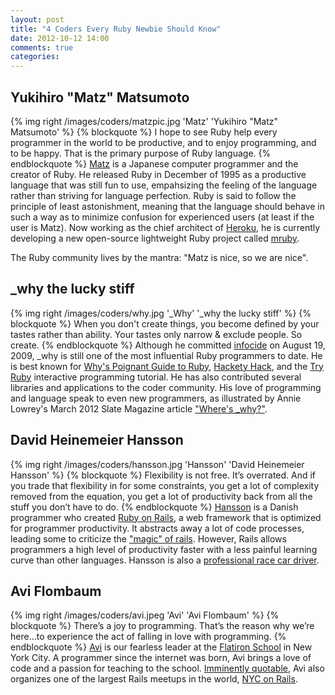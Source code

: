 ```yaml
---
layout: post
title: "4 Coders Every Ruby Newbie Should Know"
date: 2012-10-12 14:00
comments: true
categories: 
---
```

## Yukihiro "Matz" Matsumoto
{% img right /images/coders/matzpic.jpg 'Matz' 'Yukihiro "Matz" Matsumoto' %}
{% blockquote %}
I hope to see Ruby help every programmer in the world to be productive, and to enjoy programming, and to be happy. That is the primary purpose of Ruby language.
{% endblockquote %}
[Matz](http://www.rubyist.net/~matz/) is a Japanese computer programmer and the creator of Ruby.  He released Ruby in December of 1995 as a productive language that was still fun to use, empahsizing the feeling of the language rather than striving for language perfection. Ruby is said to follow the principle of least astonishment, meaning that the language should behave in such a way as to minimize confusion for experienced users (at least if the user is Matz). Now working as the chief architect of [Heroku](http://www.heroku.com/), he is currently developing a new open-source lightweight Ruby project called [mruby](https://github.com/mruby/mruby).  

The Ruby community lives by the mantra: "Matz is nice, so we are nice".

<!--more-->

## _why the lucky stiff
{% img right /images/coders/why.jpg '_Why' '_why the lucky stiff' %}
{% blockquote %}
When you don't create things, you become defined by your tastes rather than ability. Your tastes only narrow & exclude people. So create.
{% endblockquote %}
Although he committed [infocide](http://www.urbandictionary.com/define.php?term=infocide) on August 19, 2009, _why is still one of the most influential Ruby programmers to date.  He is best known for [Why's Poignant Guide to Ruby](http://mislav.uniqpath.com/poignant-guide/book/chapter-1.html), [Hackety Hack](http://hackety.com/), and the [Try Ruby](http://tryruby.org/) interactive programming tutorial. He has also contributed several libraries and applications to the coder community. His love of programming and language speak to even new programmers, as illustrated by Annie Lowrey's March 2012 Slate Magazine article ["Where's _why?"](http://www.slate.com/articles/technology/technology/2012/03/ruby_ruby_on_rails_and__why_the_disappearance_of_one_of_the_world_s_most_beloved_computer_programmers_.html).

## David Heinemeier Hansson
{% img right /images/coders/hansson.jpg 'Hansson' 'David Heinemeier Hansson' %}
{% blockquote %}
Flexibility is not free. It’s overrated. And if you trade that flexibility in for some constraints, you get a lot of complexity removed from the equation, you get a lot of productivity back from all the stuff you don’t have to do.
{% endblockquote %}
[Hansson](https://twitter.com/dhh) is a Danish programmer who created [Ruby on Rails](http://rubyonrails.org/), a web framework that is optimized for programmer productivity.  It abstracts away a lot of code processes, leading some to criticize the ["magic" of rails](http://www.michaelharrison.ws/weblog/?p=159). However, Rails allows programmers a high level of productivity faster with a less painful learning curve than other languages. Hansson is also a [professional race car driver](http://david.heinemeierhansson.com/racing). 

## Avi Flombaum
{% img right /images/coders/avi.jpeg 'Avi' 'Avi Flombaum' %}
{% blockquote %}
There’s a joy to programming. That’s the reason why we’re here…to experience the act of falling in love with programming.
{% endblockquote %}
[Avi](https://de.twitter.com/aviflombaum) is our fearless leader at the [Flatiron School](http://flatironschool.com) in New York City. A programmer since the internet was born, Avi brings a love of code and a passion for teaching to the school. [Imminently quotable](http://shitavisays.tumblr.com), Avi also organizes one of the largest Rails meetups in the world, [NYC on Rails](http://www.meetup.com/nyc-on-rails).